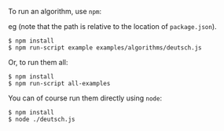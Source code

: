 To run an algorithm, use `npm`:

eg (note that the path is relative to the location of `package.json`).

    $ npm install
    $ npm run-script example examples/algorithms/deutsch.js

Or, to run them all:

    $ npm install
    $ npm run-script all-examples

You can of course run them directly using `node`:

    $ npm install
    $ node ./deutsch.js
